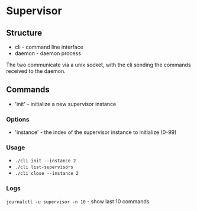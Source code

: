 # Supervisor

## Structure

* cli - command line interface
* daemon - daemon process

The two communicate via a unix socket, with the cli sending the commands received to the daemon.

## Commands

* 'init' - initialize a new supervisor instance

### Options

* 'instance' - the index of the supervisor instance to initialize (0-99)

### Usage
* `./cli init --instance 2`
* `./cli list-supervisors`
* `./cli close --instance 2`

### Logs
`journalctl -u supervisor -n 10` - show last 10 commands
